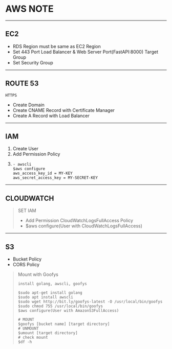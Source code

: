 # AWS NOTE

---
## EC2
- RDS Region must be same as EC2 Region
- Set 443 Port Load Balancer & Web Server Port(FastAPI:8000) Target Group
- Set Security Group
---
## ROUTE 53
`HTTPS`
- Create Domain
- Create CNAME Record with Certificate Manager
- Create A Record with Load Balancer
---
## IAM
1. Create User
2. Add Permission Policy
3. ```
   - awscli
   $aws configure
   aws_access_key_id = MY-KEY
   aws_secret_access_key = MY-SECRET-KEY
   ```
---
## CLOUDWATCH
> SET IAM
> - Add Permission CloudWatchLogsFullAccess Policy
> - $aws configure(User with CloudWatchLogsFullAccess)

---
## S3
- Bucket Policy
- CORS Policy

> Mount with Goofys
> ```
> install golang, awscli, goofys
> 
> $sudo apt-get install golang
> $sudo apt install awscli
> $sudo wget http://bit.ly/goofys-latest -O /usr/local/bin/goofys
> $sudo chmod 755 /usr/local/bin/goofys
> $aws configure(User with AmazonS3FullAccess)
> 
> # MOUNT
> $goofys [bucket name] [target directory]
> # UNMOUNT
> $umount [target directory]
> # check mount
> $df -h
> ```
